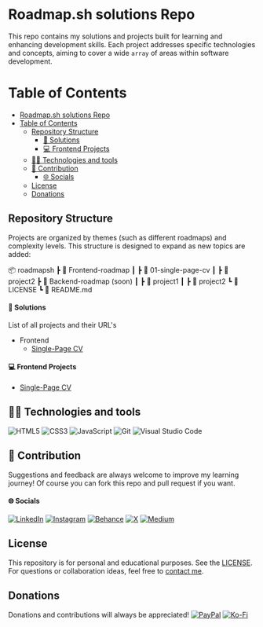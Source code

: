 # Roadmap.sh solutions Repo

This repo contains my solutions and projects built for learning and enhancing development skills. Each project addresses specific technologies and concepts, aiming to cover a wide `array` of areas within software development.

# Table of Contents
- [Roadmap.sh solutions Repo](#roadmapsh-solutions-repo)
- [Table of Contents](#table-of-contents)
  - [Repository Structure](#repository-structure)
      - [🔧 Solutions](#-solutions)
      - [💻 Frontend Projects](#-frontend-projects)
  - [👨‍💻 Technologies and tools](#-technologies-and-tools)
  - [🌱 Contribution](#-contribution)
      - [🌐 Socials](#-socials)
  - [License](#license)
  - [Donations](#donations)

## Repository Structure
Projects are organized by themes (such as different roadmaps) and complexity levels. This structure is designed to expand as new topics are added:

📦 roadmapsh
┣ 📂 Frontend-roadmap
┃ ┣ 📂 01-single-page-cv
┃ ┣ 📂 project2
┣ 📂 Backend-roadmap (soon)
┃ ┣ 📂 project1
┃ ┣ 📂 project2
┗ 📜 LICENSE
┗ 📜 README.md

#### 🔧 Solutions
List of all projects and their URL's

- Frontend
  - [Single-Page CV](https://roadmap.sh/projects/single-page-cv)

#### 💻 Frontend Projects

- [Single-Page CV](/Frontend-roadmap/01-single-page-cv/)

## 👨‍💻 Technologies and tools

![HTML5](https://img.shields.io/badge/html5-%23E34F26.svg?style=for-the-badge&logo=html5&logoColor=white) ![CSS3](https://img.shields.io/badge/css3-%231572B6.svg?style=for-the-badge&logo=css3&logoColor=white) ![JavaScript](https://img.shields.io/badge/javascript-%23323330.svg?style=for-the-badge&logo=javascript&logoColor=%23F7DF1E) ![Git](https://img.shields.io/badge/git-%23F05033.svg?style=for-the-badge&logo=git&logoColor=white) ![Visual Studio Code](https://img.shields.io/badge/Visual%20Studio%20Code-0078d7.svg?style=for-the-badge&logo=visual-studio-code&logoColor=white)

## 🌱 Contribution

Suggestions and feedback are always welcome to improve my learning journey!
Of course you can fork this repo and pull request if you want.

#### 🌐 Socials

[![LinkedIn](https://img.shields.io/badge/LinkedIn-%230077B5.svg?logo=linkedin&logoColor=white)](https://linkedin.com/in/bautistatobal) [![Instagram](https://img.shields.io/badge/Instagram-%23E4405F.svg?logo=Instagram&logoColor=white)](https://instagram.com/bautitobal) [![Behance](https://img.shields.io/badge/Behance-1769ff?logo=behance&logoColor=white)](https://behance.net/bautitobal) [![X](https://img.shields.io/badge/X-black.svg?logo=X&logoColor=white)](https://x.com/bautitobal) [![Medium](https://img.shields.io/badge/Medium-12100E?logo=medium&logoColor=white)](https://medium.com/@bautitobal)  

## License

This repository is for personal and educational purposes. See the [LICENSE](/LICENSE). 
For questions or collaboration ideas, feel free to [contact me](mailto:bautitobal11@gmail.com).

## Donations
Donations and contributions will always be appreciated!
[![PayPal](https://img.shields.io/badge/PayPal-00457C?style=for-the-badge&logo=paypal&logoColor=white)](https://paypal.me/bautitobal) [![Ko-Fi](https://img.shields.io/badge/Ko--fi-F16061?style=for-the-badge&logo=ko-fi&logoColor=white)](https://ko-fi.com/bautitobal)